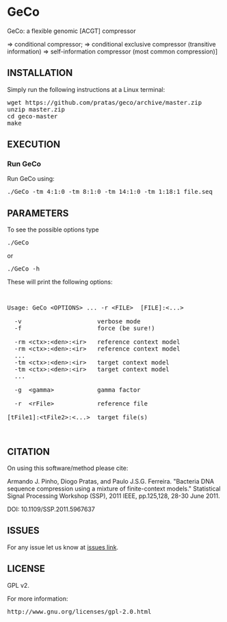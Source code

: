 # GeCo #

GeCo: a flexible genomic [ACGT] compressor 

=> conditional compressor;
=> conditional exclusive compressor (transitive information)
=> self-information compressor (most common compression)]

## INSTALLATION ##

Simply run the following instructions at a Linux terminal:

<pre>
wget https://github.com/pratas/geco/archive/master.zip
unzip master.zip
cd geco-master
make
</pre>

## EXECUTION

### Run GeCo

Run GeCo using:

<pre>
./GeCo -tm 4:1:0 -tm 8:1:0 -tm 14:1:0 -tm 1:18:1 file.seq
</pre>

## PARAMETERS

To see the possible options type
<pre>
./GeCo
</pre>
or
<pre>
./GeCo -h
</pre>

These will print the following options:
<pre>
<p>
Usage: GeCo &#60OPTIONS&#62 ... -r &#60FILE&#62  [FILE]:&#60...&#62

  -v                     verbose mode             
  -f                     force (be sure!)             

  -rm &#60ctx&#62:&#60den&#62:&#60ir&#62   reference context model       
  -rm &#60ctx&#62:&#60den&#62:&#60ir&#62   reference context model
  ...
  -tm &#60ctx&#62:&#60den&#62:&#60ir&#62   target context model  
  -tm &#60ctx&#62:&#60den&#62:&#60ir&#62   target context model
  ...

  -g  &#60gamma&#62            gamma factor

  -r  &#60rFile&#62            reference file

[tFile1]:&#60tFile2&#62:&#60...&#62  target file(s)</p>
</pre>
## CITATION ##

On using this software/method please cite:

Armando J. Pinho, Diogo Pratas, and Paulo J.S.G. Ferreira. "Bacteria DNA sequence compression using a mixture of finite-context models." Statistical Signal Processing Workshop (SSP), 2011 IEEE, pp.125,128, 28-30 June 2011.

DOI: 10.1109/SSP.2011.5967637

## ISSUES ##

For any issue let us know at [issues link](https://github.com/pratas/GeCo/issues).

## LICENSE ##

GPL v2.

For more information:
<pre>http://www.gnu.org/licenses/gpl-2.0.html</pre>

                                                    

